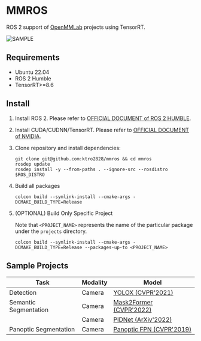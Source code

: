 # MMROS

ROS 2 support of [OpenMMLab](https://openmmlab.com/) projects using TensorRT.

![SAMPLE](./docs/assets/detection2d.gif)

## Requirements

- Ubuntu 22.04
- ROS 2 Humble
- TensorRT>=8.6

## Install

1. Install ROS 2. Please refer to [OFFICIAL DOCUMENT of ROS 2 HUMBLE](https://docs.ros.org/en/humble/Installation.html).
2. Install CUDA/CUDNN/TensorRT. Please refer to [OFFICIAL DOCUMENT of NVIDIA](https://docs.nvidia.com/deeplearning/tensorrt/install-guide/index.html).
3. Clone repository and install dependencies:

   ```shell
   git clone git@github.com:ktro2828/mmros && cd mmros
   rosdep update
   rosdep install -y --from-paths . --ignore-src --rosdistro $ROS_DISTRO
   ```

4. Build all packages

   ```shell
   colcon build --symlink-install --cmake-args -DCMAKE_BUILD_TYPE=Release
   ```

5. (OPTIONAL) Build Only Specific Project

   Note that `<PROJECT_NAME>` represents the name of the particular package under the `projects` directory.

   ```shell
   colcon build --symlink-install --cmake-args -DCMAKE_BUILD_TYPE=Release --packages-up-to <PROJECT_NAME>
   ```

## Sample Projects

| Task                  | Modality | Model                                                       |
| --------------------- | -------- | ----------------------------------------------------------- |
| Detection             | Camera   | [YOLOX (CVPR'2021)](./docs/projects/yolox.md)               |
| Semantic Segmentation | Camera   | [Mask2Former (CVPR'2022)](./docs/projects/mask2former.md)   |
|                       | Camera   | [PIDNet (ArXiv'2022)](./docs/projects/pidnet.md)            |
| Panoptic Segmentation | Camera   | [Panoptic FPN (CVPR'2019)](./docs/projects/panoptic_fpn.md) |
